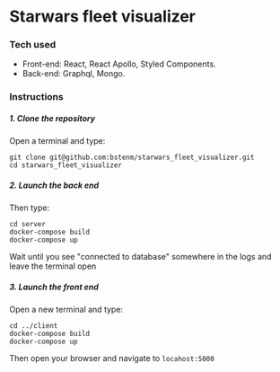 # Starwars fleet visualizer

### Tech used
  - Front-end: React, React Apollo, Styled Components.
  - Back-end: Graphql, Mongo.
  
### Instructions
  ##### 1. Clone the repository  
  
  Open a terminal and type:  
  
  ```git clone git@github.com:bstenm/starwars_fleet_visualizer.git```  
  ```cd starwars_fleet_visualizer```  
  
  ##### 2. Launch the back end  
  
  Then type:  
  
  ```cd server```  
  ```docker-compose build```  
  ```docker-compose up```  
  
  Wait until you see "connected to database" somewhere in the logs and leave the terminal open  
  
  ##### 3. Launch the front end  

  Open a new terminal and type:  
  
  ```cd ../client```  
  ```docker-compose build```  
  ```docker-compose up```  
  
  Then open your browser and navigate to ```locahost:5000```
 
